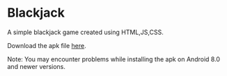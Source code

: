 # Blackjack

A simple blackjack game created using HTML,JS,CSS.

Download the apk file [here](https://build.phonegap.com/apps/3805877/share).

Note: You may encounter problems while installing the apk on Android 8.0 and newer versions.

